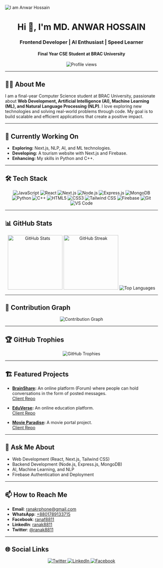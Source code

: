 ![I am Anwar Hossain](https://i.ibb.co.com/tPzVVBN/github.gif)

<h1 align="center">Hi 👋, I'm MD. ANWAR HOSSAIN</h1>
<h3 align="center">Frontend Developer | AI Enthusiast | Speed Learner</h3>
<h4 align="center">Final Year CSE Student at BRAC University</h4>

<p align="center">
  <img src="https://komarev.com/ghpvc/?username=ranak8811&color=red" alt="Profile views" />
</p>

---

## 👨‍💻 About Me

I am a final-year Computer Science student at BRAC University, passionate about **Web Development, Artificial Intelligence (AI), Machine Learning (ML), and Natural Language Processing (NLP)**. I love exploring new technologies and solving real-world problems through code. My goal is to build scalable and efficient applications that create a positive impact.

---

## 🚀 Currently Working On

- **Exploring:** Next.js, NLP, AI, and ML technologies.
- **Developing:** A tourism website with Next.js and Firebase.
- **Enhancing:** My skills in Python and C++.

---

## 🛠 Tech Stack

<div align="center">
  <img src="https://img.shields.io/badge/Javascript-F0DB4F?style=for-the-badge&labelColor=black&logo=javascript&logoColor=F0DB4F" alt="JavaScript" />
  <img src="https://img.shields.io/badge/React-61DBFB?style=for-the-badge&labelColor=black&logo=react&logoColor=61DBFB" alt="React" />
  <img src="https://img.shields.io/badge/Next.js-000000?style=for-the-badge&logo=next.js&logoColor=white" alt="Next.js" />
  <img src="https://img.shields.io/badge/Node.js-3C873A?style=for-the-badge&labelColor=black&logo=node.js&logoColor=3C873A" alt="Node.js" />
  <img src="https://img.shields.io/badge/Express.js-000000?style=for-the-badge&logo=express&logoColor=white" alt="Express.js" />
  <img src="https://img.shields.io/badge/MongoDB-4EA94B?style=for-the-badge&logo=mongodb&logoColor=white" alt="MongoDB" />
  <img src="https://img.shields.io/badge/Python-3776AB?style=for-the-badge&logo=python&logoColor=FFD43B" alt="Python" />
  <img src="https://img.shields.io/badge/C++-00599C?style=for-the-badge&logo=c%2B%2B&logoColor=white" alt="C++" />
  <img src="https://img.shields.io/badge/HTML5-E34F26?style=for-the-badge&logo=html5&logoColor=white" alt="HTML5" />
  <img src="https://img.shields.io/badge/CSS3-1572B6?style=for-the-badge&logo=css3&logoColor=white" alt="CSS3" />
  <img src="https://img.shields.io/badge/Tailwind_CSS-06B6D4?style=for-the-badge&logo=tailwindcss&logoColor=white" alt="Tailwind CSS" />
  <img src="https://img.shields.io/badge/Firebase-FFCA28?style=for-the-badge&logo=firebase&logoColor=white" alt="Firebase" />
  <img src="https://img.shields.io/badge/Git-F05032?style=for-the-badge&logo=git&logoColor=white" alt="Git" />
  <img src="https://img.shields.io/badge/VSCode-0078D7?style=for-the-badge&logo=visual-studio-code&logoColor=white" alt="VS Code" />
</div>

---

## 📊 GitHub Stats

<div align="center">
  <img height="180em" src="https://github-readme-stats.vercel.app/api?username=ranak8811&show_icons=true&theme=radical&count_private=true&include_all_commits=true" alt="GitHub Stats" />
  <img height="180em" src="https://github-readme-streak-stats.herokuapp.com/?user=ranak8811&theme=radical" alt="GitHub Streak" />
  <img src="https://github-readme-stats.vercel.app/api/top-langs/?username=ranak8811&layout=compact&theme=radical" alt="Top Languages" />
</div>

---

## 🌟 Contribution Graph

<p align="center">
  <img src="https://github-readme-activity-graph.vercel.app/graph?username=ranak8811&theme=redical" alt="Contribution Graph" />
</p>

---

## 🏆 GitHub Trophies

<div align="center">
  <img src="https://github-profile-trophy.vercel.app/?username=ranak8811&theme=radical&margin-w=15&row=2&column=4" alt="GitHub Trophies" />
</div>

---

## 🏗 Featured Projects


- **[BrainShare](https://brainshare-a-12.web.app/):** An online platform (Forum) where people can hold conversations in the form of posted messages.  
  [Client Repo](https://github.com/ranak8811/BrainShare-Client)

- **[EduVerse](https://eduverse-ph-a-11.web.app/):** An online education platform.  
  [Client Repo](https://github.com/ranak8811/PH_B-10_A-11-EduVerse-Client)
  
- **[Movie Paradise](https://movie-portal-b3ddf.web.app/):** A movie portal project.  
  [Client Repo](https://github.com/ranak8811/PH-Movie-Paradise-Client--B-10_A-10)

---

## 💬 Ask Me About

- Web Development (React, Next.js, Tailwind CSS)
- Backend Development (Node.js, Express.js, MongoDB)
- AI, Machine Learning, and NLP
- Firebase Authentication and Deployment

---

## 📫 How to Reach Me

- **Email**: [ranakrphone@gmail.com](mailto:ranakrphone@gmail.com)
- **WhatsApp**: [+8801789133715](https://wa.me/8801789133715)
- **Facebook**: [ranaf8811](https://www.facebook.com/ranaf8811)
- **LinkedIn**: [ranak8811](https://www.linkedin.com/in/ranak8811)
- **Twitter**: [@ranak8811](https://x.com/ranak8811)

---

## 🌐 Social Links

<div align="center">
  <a href="https://x.com/ranak8811" target="_blank">
    <img src="https://img.shields.io/badge/twitter-%2300acee.svg?&style=for-the-badge&logo=twitter&logoColor=white" alt="Twitter" />
  </a>
  <a href="https://www.linkedin.com/in/ranak8811/" target="_blank">
    <img src="https://img.shields.io/badge/linkedin-%231E77B5.svg?&style=for-the-badge&logo=linkedin&logoColor=white" alt="LinkedIn" />
  </a>
  <a href="https://www.facebook.com/ranaf8811" target="_blank">
    <img src="https://img.shields.io/badge/facebook-%232E87FB.svg?&style=for-the-badge&logo=facebook&logoColor=white" alt="Facebook" />
  </a>
</div>

